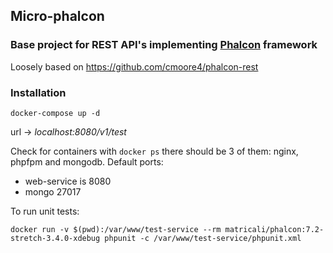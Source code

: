 ## Micro-phalcon

### Base project for REST API's implementing [Phalcon](https://phalconphp.com/) framework

Loosely based on https://github.com/cmoore4/phalcon-rest

### Installation

    docker-compose up -d

 url -> *localhost:8080/v1/test*

Check for containers with `docker ps` there should be 3 of them: nginx, phpfpm and mongodb.
 Default ports:
  

 - web-service is 8080
 - mongo 27017

To run unit tests:

    docker run -v $(pwd):/var/www/test-service --rm matricali/phalcon:7.2-stretch-3.4.0-xdebug phpunit -c /var/www/test-service/phpunit.xml